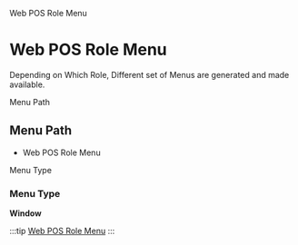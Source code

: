 
Web POS Role Menu
# Web POS Role Menu


Depending on Which Role, Different set of Menus are generated and made available.

Menu Path
## Menu Path



- Web POS Role Menu

Menu Type
### Menu Type

**Window**


:::tip
[Web POS Role Menu](functional-guide/window/window-web-pos-role-menu.md)
:::